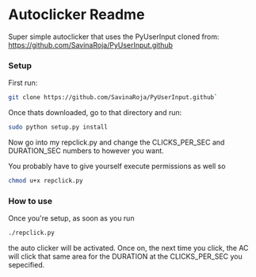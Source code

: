 # Autoclicker Readme

Super simple autoclicker that uses
the PyUserInput cloned from:
https://github.com/SavinaRoja/PyUserInput.github

### Setup

First run:
```bash
git clone https://github.com/SavinaRoja/PyUserInput.github`
```
Once thats downloaded, go to that directory and run:
```bash
sudo python setup.py install
```
Now go into my repclick.py and change the CLICKS_PER_SEC and DURATION_SEC numbers to however you want.

You probably have to give yourself execute permissions as well so
```bash
chmod u+x repclick.py
```

### How to use

Once you're setup, as soon as you run
```bash
./repclick.py
```
the auto clicker will be activated. Once on, the next time you click, the AC will click that same area for the DURATION at the CLICKS_PER_SEC you sepecified.
